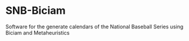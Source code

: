 # SNB-Biciam
Software for the generate calendars of the National Baseball Series using Biciam and Metaheuristics
